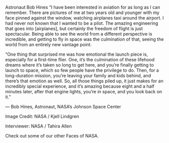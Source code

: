 Astronaut Bob Hines 
 “I have been interested in aviation for as long as I can remember. There are pictures of me at two years old and younger with my face pinned against the window, watching airplanes taxi around the airport. I had never not known that I wanted to be a pilot. The amazing engineering that goes into [airplanes], but certainly the freedom of flight is just spectacular. Being able to see the world from a different perspective is incredible, and getting to fly in space was the culmination of that, seeing the world from an entirely new vantage point.

“One thing that surprised me was how emotional the launch piece is, especially for a first-time flier. One, it’s the culmination of these lifehood dreams where it’s taken so long to get here, and you’re finally getting to launch to space, which so few people have the privilege to do. Then, for a long-duration mission, you’re leaving your family and kids behind, and there’s that emotion as well. So, all those things piled up, it just makes for an incredibly special experience, and it’s amazing because eight and a half minutes later, after that engine lights, you’re in space, and you look back on it.”

— Bob Hines, Astronaut, NASA’s Johnson Space Center

Image Credit: NASA / Kjell Lindgren

Interviewer: NASA / Tahira Allen

Check out some of our other Faces of NASA.